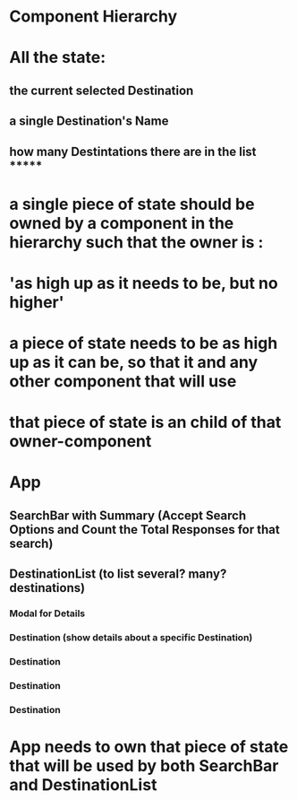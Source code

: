 # Component Hierarchy




# All the state: 
## the current selected Destination
## a single Destination's Name
## how many Destintations there are in the list *****


# a single piece of state should be owned by a component in the hierarchy such that the owner is :
# 'as high up as it needs to be, but no higher'
# a piece of state needs to be as high up as it can be, so that it and any other component that will use
# that piece of state is an child of that owner-component



# App 



## SearchBar with Summary (Accept Search Options and Count the Total Responses for that search)

## DestinationList (to list several? many? destinations)

### Modal for Details

### Destination (show details about a specific Destination)
### Destination
### Destination
### Destination



# App needs to own that piece of state that will be used by both SearchBar and DestinationList
